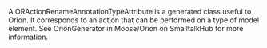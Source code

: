 A ORActionRenameAnnotationTypeAttribute is a generated class useful to Orion. It corresponds to an action that can be performed on a type of model element. See OrionGenerator in Moose/Orion on SmalltalkHub for more information.